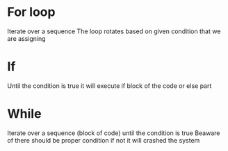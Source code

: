# For loop
Iterate over a sequence
The loop rotates based on given condition that  we are assigning
# If
Until the condition is true it will execute if block of the code or else part
# While
Iterate over a sequence (block of code) until the condition is true
Beaware of there should be proper condition if not it will crashed the system
